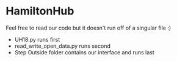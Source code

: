 # HamiltonHub

Feel free to read our code but it doesn't run off of a singular file :)

- UH18.py runs first
- read_write_open_data.py runs second
- Step Outside folder contains our interface and runs last

